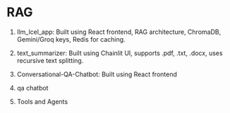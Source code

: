 # RAG

1. llm_lcel_app: Built using React frontend, RAG architecture, ChromaDB, Gemini/Groq keys, Redis for caching.

2. text_summarizer: Built using Chainlit UI, supports .pdf, .txt, .docx, uses recursive text splitting.

3. Conversational-QA-Chatbot: Built using React frontend

4. qa chatbot

5. Tools and Agents
